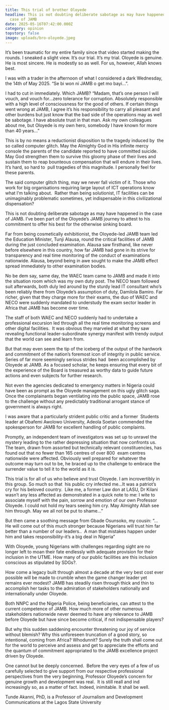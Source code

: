 ```yaml
---
title: This trial of brother Oloyede
headline: This is not doubting deliberate sabotage as may have happened in the
  case of JAMB
date: 2025-05-16T07:42:00.000Z
category: opinion
topstory: false
image: uploads/bro-oloyede.jpeg
---
```

It’s been traumatic for my entire family since that video started making the rounds. I sneaked a slight view. It’s our trial. It’s my trial. Oloyede is genuine. He is most sincere. He is modestly so as well. For us, however, Allah knows best.

I was with a trader in the afternoon of what I considered a dark Wednesday, the 14th of May 2025. “Se bi won ni JAMB o get mo bayi…”.

I had to cut in immediately. Which JAMB? “Madam, that’s one person I will vouch, and vouch for…zero tolerance for corruption. Absolutely responsible with a high level of consciousness for the good of others. If certain things went wrong at JAMB, I agree it’s his responsibility to carry all pleasant and other burdens but just know that the bad side of the operations may as well be sabotage. I have absolute trust in that man. Ask my own colleagues about me, but Oloyede is my own hero, somebody I have known for more than 40 years…”

This is by no means a reductionist disposition to the tragedy induced by  the so called computer glitch. May the Almighty God in His infinite mercy console the parents of the candidate reported to have committed suicide. May God strengthen them to survive this gloomy phase of their lives and sustain them to reap bounteous compensation that will endure in their lives. It’s hard, so hard to  pull tragedies of this magnitude. I personally feel for these parents.

The said computer glitch thing, may we never fall victim of it. Those who work for big organisations requiring large layout of ICT operations know what I’m talking about.  Rather than being solutionist, IT facilities can be unimaginably problematic sometimes, yet indispensable in this civilizational dispensation?

This is not doubting deliberate sabotage as may have happened in the case of JAMB. I’ve been part of the Oloyede’s JAMB journey to attest to his commitment to offer his best for the otherwise sinking board.

Far from being cosmetically exhibitionist, the Oloyede-led JAMB team led the Education Minister, Tunji Alausa, round the critical facilities of JAMB during the just concluded examination. Alausa saw firsthand, like never before elsewhere in this country, how far JAMB had gone in its strive for transparency and real time monitoring of the conduct of examinations nationwide. Alausa, beyond being in awe sought to make the JAMB effect spread immediately to other examination bodies.

No be dem say, same day, the WAEC team came to JAMB and made it into the situation room which was my own duty post. The NECO team followed suit afterwards, both duly led around by the sturdy lead IT consultant who’s been reliably there from Oloyede’s assumption of duty, Damilola Bamiro. Far richer, given that they charge more for their exams, the duo of WAEC and NECO were suddenly mandated to understudy the exam sector leader in Africa that JAMB has become over time.

The staff of both WAEC and NECO suddenly had to undertake a professional excursion led through all the real time monitoring screens and other digital facilities.  It was obvious they marveled at what they saw revealing functional leader-subordinate synergy manifest with trendy output that the world can see and learn from.

But that may even seem the tip of the iceberg of the output of the hardwork and commitment of the nation’s foremost icon of integrity in public service.  Series of far more seemingly serious strides had  been accomplished by Oloyede at JAMB. As a focused scholar, he keeps ensuring that every bit of the experience of the Board is treasured as worthy data to guide future actions and even subjects for further research.

Not even the agencies dedicated to emergency matters in Nigeria could have been as prompt as the Oloyede management on this ugly glitch saga. Once the complainants began ventilating into the public space, JAMB rose to the challenge without any predictably traditional arrogant stance of government is always right.

I was aware that a particularly strident public critic and a former  Students leader at Obafemi Awolowo University, Adeola Soetan commended the spokesperson for JAMB for excellent handling of public complaints.

Promptly, an independent team of investigators was set up to unravel the mystery leading to the rather depressing situation that now confronts us.  The team, drawn from assorted but technically relevant constituencies, has found out that no fewer than 165 centres of over 800  exam centres nationwide were affected. Obviously well prepared for whatever the outcome may turn out to be, he braced up to the challenge to embrace the surrender value to tell it to the world as it is.

This trial is for all of us who believe and trust Oloyede. I am incrovertibly in this group. So much so that  his public cry infected me…It was a patriot’s cry for his beloved country.  Like me, a former Law don at LASU, Dr Kilani wasn’t any less affected as demonstrated in a quick note to me: I wite to associate myself with the pain, sorrow and emotion of our own Professor Oloyede. I could not hold my tears seeing him cry. May Almighty Allah see him through. May we all not be put to shame…”

But then came a soothing message from Gbade Osunsoko, my cousin: “…He will come out of this much stronger because Nigerians will trust him far better than a number of our leaders..  A man that mistakes happen under him and takes responsibility-it’s a big deal in Nigeria”

With Oloyede, young Nigerians with challenges regarding sight are no longer left to moan their fate endlessly with adequate provision for their inclusion in the UTME. How many of our public facilities are this inclusion conscious as stipulated by SDGs?.

How come a legacy built through almost a decade at the very best cost ever possible will be made to crumble when the game changer leader yet remains ever modest? JAMB has steadily risen through thick and thin to accomplish her tasks to the admiration of stakeholders nationally and internationally under Oloyede.

Both NNPC and the Nigeria Police, being beneficiaries, can attest to the current competence of JAMB. How much more of other numerous stakeholders nationwide never deemed to have any relevance to JAMB before Oloyede but have since become critical, if not indispensable players?

But why this sudden saddening encounter threatening our joy of service without blemish? Why this unforeseen truncation of a good story, so intentional, coming from Africa? Whodunnit? Surely the truth shall come out for the world to perceive and assess and get to appreciate the efforts and the quantum of commitment appropriated to the JAMB excellence project driven by Oloyede.

One cannot but be deeply concerned.  Before the very eyes of a few of us carefully selected to give support from our respective professional perspectives from the very beginning, Professor Oloyede’s concern for genuine growth and development was real.  It is still reall and ind increasingly so, as a matter of fact. Indeed, inimitable. It shall be well.

Tunde Akanni, PhD, is a Professor of Journalism and Development Communications at the Lagos State University
